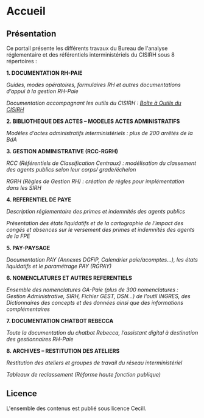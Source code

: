 # Accueil

## Présentation

Ce portail présente les différents travaux du Bureau de l'analyse réglementaire et des référentiels interministériels du CISIRH sous 8 répertoires :



**1. DOCUMENTATION RH-PAIE**

_Guides, modes opératoires, formulaires RH et autres documentations d’appui à la gestion RH-Paie_

_Documentation accompagnant les outils du CISIRH : [Boîte à Outils du CISIRH](https://outils.cisirh.gouv.fr/)_



**2. BIBLIOTHEQUE DES ACTES – MODELES ACTES ADMINISTRATIFS**

_Modèles d’actes administratifs interministériels : plus de 200 arrêtés de la BdA_



**3. GESTION ADMINISTRATIVE (RCC-RGRH)**

_RCC (Référentiels de Classification Centraux) : modélisation du classement des agents publics selon leur corps/ grade/échelon_

_RGRH (Règles de Gestion RH) : création de règles pour implémentation dans les SIRH_



**4. REFERENTIEL DE PAYE**

_Description réglementaire des primes et indemnités des agents publics_

_Présentation des états liquidatifs et de la cartographie de l’impact des congés et absences sur le versement des primes et indemnités des agents de la FPE_



**5. PAY-PAYSAGE**

_Documentation PAY (Annexes DGFiP, Calendrier paie/acomptes…), les états liquidatifs et le paramétrage PAY (RGPAY)_



**6. NOMENCLATURES ET AUTRES REFERENTIELS**

_Ensemble des nomenclatures GA-Paie (plus de 300 nomenclatures : Gestion Administrative, SIRH, Fichier GEST, DSN…) de l’outil INGRES, des Dictionnaires des concepts et des données ainsi que des informations complémentaires_



**7. DOCUMENTATION CHATBOT REBECCA**

_Toute la documentation du chatbot Rebecca, l’assistant digital à destination des gestionnaires RH-Paie_



**8. ARCHIVES – RESTITUTION DES ATELIERS**

_Restitution des ateliers et groupes de travail du réseau interministériel_

_Tableaux de reclassement (Réforme haute fonction publique)_ 


## Licence

L'ensemble des contenus est publié sous licence Cecill.
